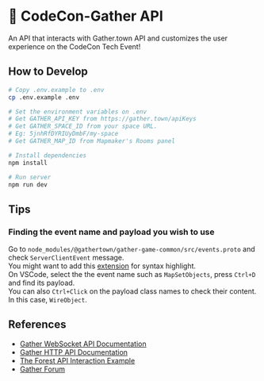 # 📡 CodeCon-Gather API

An API that interacts with Gather.town API and customizes the user experience on the CodeCon Tech Event!

## How to Develop

```bash
# Copy .env.example to .env
cp .env.example .env

# Set the environment variables on .env
# Get GATHER_API_KEY from https://gather.town/apiKeys
# Get GATHER_SPACE_ID from your space URL.
# Eg: 5jnhRfDYRIUyDmbF/my-space
# Get GATHER_MAP_ID from Mapmaker's Rooms panel

# Install dependencies
npm install

# Run server
npm run dev
```

## Tips

### Finding the event name and payload you wish to use
Go to `node_modules/@gathertown/gather-game-common/src/events.proto` and check `ServerClientEvent` message.  
You might want to add this [extension](https://marketplace.visualstudio.com/items?itemName=zxh404.vscode-proto3) for syntax highlight.  
On VSCode, select the the event name such as `MapSetObjects`, press `Ctrl+D` and find its payload.  
You can also `Ctrl+Click` on the payload class names to check their content. In this case, `WireObject`.


## References

* [Gather WebSocket API Documentation](https://gathertown.notion.site/Gather-Websocket-API-bf2d5d4526db412590c3579c36141063)
* [Gather HTTP API Documentation](https://www.notion.so/Gather-HTTP-API-3bbf6c59325f40aca7ef5ce14c677444)
* [The Forest API Interaction Example](https://github.com/gathertown/the-forest)
* [Gather Forum](https://forum.gather.town/c/developers/api-questions/9)